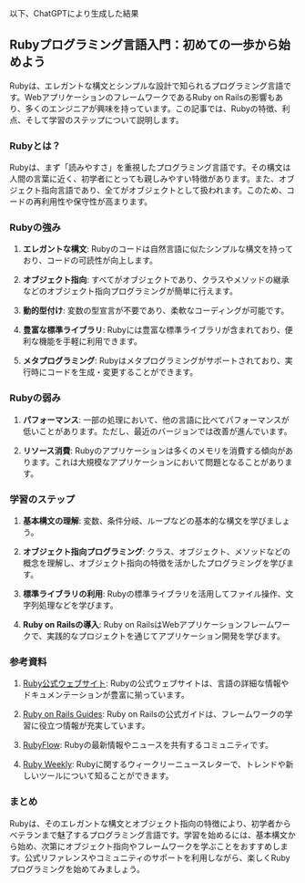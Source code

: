 以下、ChatGPTにより生成した結果

## Rubyプログラミング言語入門：初めての一歩から始めよう

Rubyは、エレガントな構文とシンプルな設計で知られるプログラミング言語です。WebアプリケーションのフレームワークであるRuby on Railsの影響もあり、多くのエンジニアが興味を持っています。この記事では、Rubyの特徴、利点、そして学習のステップについて説明します。

### Rubyとは？

Rubyは、まず「読みやすさ」を重視したプログラミング言語です。その構文は人間の言葉に近く、初学者にとっても親しみやすい特徴があります。また、オブジェクト指向言語であり、全てがオブジェクトとして扱われます。このため、コードの再利用性や保守性が高まります。

### Rubyの強み

1. **エレガントな構文**: Rubyのコードは自然言語に似たシンプルな構文を持っており、コードの可読性が向上します。

2. **オブジェクト指向**: すべてがオブジェクトであり、クラスやメソッドの継承などのオブジェクト指向プログラミングが簡単に行えます。

3. **動的型付け**: 変数の型宣言が不要であり、柔軟なコーディングが可能です。

4. **豊富な標準ライブラリ**: Rubyには豊富な標準ライブラリが含まれており、便利な機能を手軽に利用できます。

5. **メタプログラミング**: Rubyはメタプログラミングがサポートされており、実行時にコードを生成・変更することができます。

### Rubyの弱み

1. **パフォーマンス**: 一部の処理において、他の言語に比べてパフォーマンスが低いことがあります。ただし、最近のバージョンでは改善が進んでいます。

2. **リソース消費**: Rubyのアプリケーションは多くのメモリを消費する傾向があります。これは大規模なアプリケーションにおいて問題となることがあります。

### 学習のステップ

1. **基本構文の理解**: 変数、条件分岐、ループなどの基本的な構文を学びましょう。

2. **オブジェクト指向プログラミング**: クラス、オブジェクト、メソッドなどの概念を理解し、オブジェクト指向の特徴を活かしたプログラミングを学びます。

3. **標準ライブラリの利用**: Rubyの標準ライブラリを活用してファイル操作、文字列処理などを学びます。

4. **Ruby on Railsの導入**: Ruby on RailsはWebアプリケーションフレームワークで、実践的なプロジェクトを通じてアプリケーション開発を学びます。

### 参考資料

1. [Ruby公式ウェブサイト](https://www.ruby-lang.org/): Rubyの公式ウェブサイトは、言語の詳細な情報やドキュメンテーションが豊富に揃っています。

2. [Ruby on Rails Guides](https://guides.rubyonrails.org/): Ruby on Railsの公式ガイドは、フレームワークの学習に役立つ情報が充実しています。

3. [RubyFlow](https://www.rubyflow.com/): Rubyの最新情報やニュースを共有するコミュニティです。

4. [Ruby Weekly](https://rubyweekly.com/): Rubyに関するウィークリーニュースレターで、トレンドや新しいツールについて知ることができます。

### まとめ

Rubyは、そのエレガントな構文とオブジェクト指向の特徴により、初学者からベテランまで魅了するプログラミング言語です。学習を始めるには、基本構文から始め、次第にオブジェクト指向やフレームワークを学ぶことをおすすめします。公式リファレンスやコミュニティのサポートを利用しながら、楽しくRubyプログラミングを始めてみましょう。
